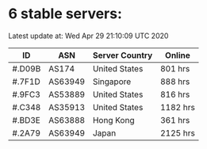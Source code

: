 # 6 stable servers:

Latest update at: Wed Apr 29 21:10:09 UTC 2020

| ID | ASN | Server Country | Online |
| -- | --- | -------------- | ------ |
| #.D09B | AS174 | United States | 801 hrs |
| #.7F1D | AS63949 | Singapore | 888 hrs |
| #.9FC3 | AS53889 | United States | 816 hrs |
| #.C348 | AS35913 | United States | 1182 hrs |
| #.BD3E | AS63888 | Hong Kong | 361 hrs |
| #.2A79 | AS63949 | Japan | 2125 hrs |

